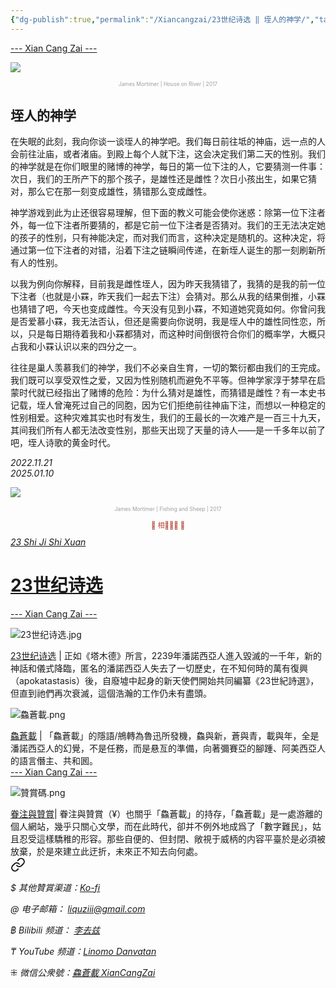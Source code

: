 ```yaml
---
{"dg-publish":true,"permalink":"/Xiancangzai/23世纪诗选 ‖ 垤人的神学/","tags":["李去兹","23世纪诗选"],"created":"2024-01-29T12:51:25.793+08:00"}
---
```



<div class="splitline"><a href="https://www.xiancangzai.com/">--- Xian Cang Zai ---</a></div>

![](https://www.jacksonsart.com/blog/2019/02/05/james-mortimer/jamesmortimerhouseonriver30x40inchesoiloncanvas/)

<p style="text-align:center;color:#999ea2;font-size:0.6em;">James Mortimer | House on River | 2017</p>

## 垤人的神学

在失眠的此刻，我向你谈一谈垤人的神学吧。我们每日前往坻的神庙，远一点的人会前往沚庙，或者渚庙。到殿上每个人就下注，这会决定我们第二天的性别。我们的神学就是在你们眼里的赌博的神学，每日的第一位下注的人，它要猜测一件事：次日，我们的王所产下的那个孩子，是雄性还是雌性？次日小孩出生，如果它猜对，那么它在那一刻变成雄性，猜错那么变成雌性。

神学游戏到此为止还很容易理解，但下面的教义可能会使你迷惑：除第一位下注者外，每一位下注者所要猜的，都是它前一位下注者是否猜对。我们的王无法决定她的孩子的性别，只有神能决定，而对我们而言，这种决定是随机的。这种决定，将通过第一位下注者的对错，沿着下注之链瞬间传递，在新垤人诞生的那一刻刷新所有人的性别。

以我为例向你解释，目前我是雌性垤人，因为昨天我猜错了，我猜的是我的前一位下注者（也就是小罧，昨天我们一起去下注）会猜对。那么从我的结果倒推，小罧也猜错了吧，今天也变成雌性。今天没有见到小罧，不知道她究竟如何。你曾问我是否爱慕小罧，我无法否认，但还是需要向你说明，我是垤人中的雄性同性恋，所以，只是每日期待着我和小罧都猜对，而这种时间倒很符合你们的概率学，大概只占我和小罧认识以来的四分之一。

往往是巢人羡慕我们的神学，我们不必亲自生育，一切的繁衍都由我们的王完成。我们既可以享受双性之爱，又因为性别随机而避免不平等。但神学家淳于棼早在启蒙时代就已经指出了赌博的危险：为什么猜对是雄性，而猜错是雌性？有一本史书记载，垤人曾淹死过自己的同胞，因为它们拒绝前往神庙下注，而想以一种稳定的性别相爱。这种灾难其实也时有发生，我们的王最长的一次难产是一百三十九天，其间我们所有人都无法改变性别，那些天出现了天量的诗人——是一千多年以前了吧，垤人诗歌的黄金时代。

<cite>2022.11.21<br>2025.01.10</cite>

<div class="spacer"></div>

![](https://cattogallery.co.uk/images/Artists/James-Mortimer/Exhibitions/2017/James-Mortimer-FishingandSheep40x50cm.jpg)

<p style="text-align:center;color:#999ea2;font-size:0.6em;">James Mortimer | Fishing and Sheep | 2017</p>

<div class="spacer"></div>

<p style="text-align:center;color:#B54434;font-size:0.8em;">▮ 相𨳹󾗖􁴆 ▮</p>

<div class="header-container">
    <div class="triangle"></div>
    <div class="collect-media" style="background-image: url('https://www.xiancangzai.com/img/user/%E9%99%84%E4%BB%B6/%E9%99%84%E4%BB%B62024/23%E4%B8%96%E7%BA%AA%E8%AF%97%E9%80%89.jpg');">
        <a href="https://www.xiancangzai.com/Xiancangzai/23%E4%B8%96%E7%BA%AA%E8%AF%97%E9%80%89/" class="ncard-link"></a>
        <div class="collect-text">
            <a href="https://www.xiancangzai.com/Xiancangzai/23%E4%B8%96%E7%BA%AA%E8%AF%97%E9%80%89/">
                <cite>23 Shi Ji Shi Xuan</cite>
                <h1>23世纪诗选</h1>
            </a>
        </div>
    </div>
</div>

<div class="splitline"><a href="https://www.xiancangzai.com/">--- Xian Cang Zai ---</a></div>

![23世纪诗选.jpg](/img/user/%E9%99%84%E4%BB%B6/%E9%99%84%E4%BB%B62024/23%E4%B8%96%E7%BA%AA%E8%AF%97%E9%80%89.jpg)

<div class="note"><ins>23世纪诗选</ins> | 正如《塔木德》所言，2239年潘諾西亞人進入毀滅的一千年，新的神話和儀式降臨，匿名的潘諾西亞人失去了一切歷史，在不知何時的萬有復興（apokatastasis）後，自廢墟中起身的新天使們開始共同編纂《23世紀詩選》，但直到祂們再次衰滅，這個浩瀚的工作仍未有盡頭。</div>

![鱻蒼載.png](/img/user/%E9%99%84%E4%BB%B6/%E9%99%84%E4%BB%B62024/%E9%B1%BB%E8%92%BC%E8%BC%89.png)

<div class="note"><ins>鱻蒼載</ins> | 「鱻蒼載」的隱語/鴘轉為魯迅所發機，鱻與新，蒼與青，載與年，全是潘諾西亞人的幻覺，不是任務，而是悬亙的準備，向著彌賽亞的腳踵、阿美西亞人的語言僭主、共和囻。</div>

<div class="splitline"><a href="https://www.xiancangzai.com/">--- Xian Cang Zai ---</a></div>

![贊賞碼.png](/img/user/%E9%99%84%E4%BB%B6/%E9%99%84%E4%BB%B62024/%E8%B4%8A%E8%B3%9E%E7%A2%BC.png)

<div class="note"><ins>眷注與贊賞</ins>| 眷注與贊賞（¥）也關乎「鱻蒼載」的持存，「鱻蒼載」是一處游離的個人網站，幾乎只關心文學，而在此時代，卻并不例外地成爲了「數字難民」，姑且忍受這樣驕稚的形容。那些自便的、但封閉、敞視于威柄的内容平臺於是必須被放棄，於是來建立此迂折，未來正不知去向何處。</div>


<div class="transclusion internal-embed is-loaded"><a class="markdown-embed-link" href="/Xiancangzai/LinkTree/" aria-label="Open link"><svg xmlns="http://www.w3.org/2000/svg" width="24" height="24" viewBox="0 0 24 24" fill="none" stroke="currentColor" stroke-width="2" stroke-linecap="round" stroke-linejoin="round" class="svg-icon lucide-link"><path d="M10 13a5 5 0 0 0 7.54.54l3-3a5 5 0 0 0-7.07-7.07l-1.72 1.71"></path><path d="M14 11a5 5 0 0 0-7.54-.54l-3 3a5 5 0 0 0 7.07 7.07l1.71-1.71"></path></svg></a><div class="markdown-embed">





<cite>$ 其他贊賞渠道：[Ko-fi](https://ko-fi.com/xiancangzai)</cite>

<cite>@ 电子邮箱： liquziii@gmail.com </cite>

<cite>฿ Bilibili 频道： [李去兹](https://space.bilibili.com/1676863200)</cite>

<cite>₸ YouTube 频道：[Linomo Danvatan](http://www.youtube.com/@LinomoDanvatan) </cite>

<cite>⁜ 微信公衆號：[鱻蒼載 XianCangZai](https://mp.weixin.qq.com/s/yneTMt9zIapGXF9yfuvOkg)</cite>


</div></div>

